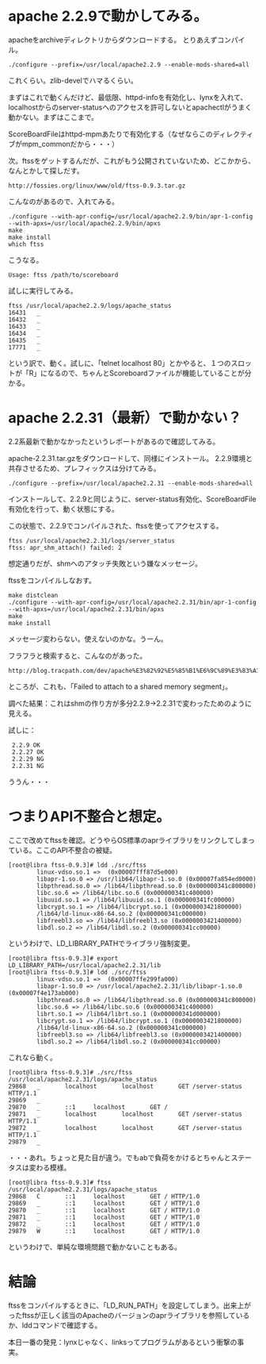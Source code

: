 # apache 2.2.9で動かしてみる。

apacheをarchiveディレクトリからダウンロードする。
とりあえずコンパイル。

    ./configure --prefix=/usr/local/apache2.2.9 --enable-mods-shared=all

これくらい。zlib-develでハマるくらい。

まずはこれで動くんだけど、最低限、httpd-infoを有効化し、lynxを入れて、localhostからのserver-statusへのアクセスを許可しないとapachectlがうまく動かない。まずはここまで。

ScoreBoardFileはhttpd-mpmあたりで有効化する（なぜならこのディレクティブがmpm_commonだから・・・）

次。ftssをゲットするんだが、これがもう公開されていないため、どこかから、なんとかして探しだす。

    http://fossies.org/linux/www/old/ftss-0.9.3.tar.gz

こんなのがあるので、入れてみる。

    ./configure --with-apr-config=/usr/local/apache2.2.9/bin/apr-1-config --with-apxs=/usr/local/apache2.2.9/bin/apxs
    make
    make install
    which ftss

こうなる。

    Usage: ftss /path/to/scoreboard

試しに実行してみる。

    ftss /usr/local/apache2.2.9/logs/apache_status
    16431   _
    16432   _
    16433   _
    16434   _
    16435   _
    17771   _

という訳で、動く。試しに、「telnet localhost 80」とかやると、１つのスロットが「R」になるので、ちゃんとScoreboardファイルが機能していることが分かる。

# apache 2.2.31（最新）で動かない？

2.2系最新で動かなかったというレポートがあるので確認してみる。

apache-2.2.31.tar.gzをダウンロードして、同様にインストール。
2.2.9環境と共存させるため、プレフィックスは分けてみる。

    ./configure --prefix=/usr/local/apache2.2.31 --enable-mods-shared=all

インストールして、2.2.9と同じように、server-status有効化、ScoreBoardFile有効化を行って、動く状態にする。

この状態で、2.2.9でコンパイルされた、ftssを使ってアクセスする。

    ftss /usr/local/apache2.2.31/logs/server_status
    ftss: apr_shm_attach() failed: 2

想定通りだが、shmへのアタッチ失敗という嫌なメッセージ。

ftssをコンパイルしなおす。

    make distclean
    ./configure --with-apr-config=/usr/local/apache2.2.31/bin/apr-1-config --with-apxs=/usr/local/apache2.2.31/bin/apxs
    make
    make install

メッセージ変わらない。使えないのかな。うーん。

フラフラと検索すると、こんなのがあった。

    http://blog.tracpath.com/dev/apache%E3%82%92%E5%85%B1%E6%9C%89%E3%83%A1%E3%83%A2%E3%83%AA%E7%B5%8C%E7%94%B1%E3%81%A7%E3%83%A2%E3%83%8B%E3%82%BF%E3%83%AA%E3%83%B3%E3%82%B0%E3%81%99%E3%82%8B/

ところが、これも、「Failed to attach to a shared memory segment」。

調べた結果：これはshmの作り方が多分2.2.9→2.2.31で変わったためのように見える。

試しに：

     2.2.9 OK
     2.2.27 OK
     2.2.29 NG
     2.2.31 NG

ううん・・・

# つまりAPI不整合と想定。

ここで改めてftssを確認。どうやらOS標準のaprライブラリをリンクしてしまっている。ここのAPI不整合の被疑。

	[root@libra ftss-0.9.3]# ldd ./src/ftss
	        linux-vdso.so.1 =>  (0x00007fff87d5e000)
	        libapr-1.so.0 => /usr/lib64/libapr-1.so.0 (0x00007fa854ed0000)
	        libpthread.so.0 => /lib64/libpthread.so.0 (0x000000341c800000)
	        libc.so.6 => /lib64/libc.so.6 (0x000000341c400000)
	        libuuid.so.1 => /lib64/libuuid.so.1 (0x000000341fc00000)
	        libcrypt.so.1 => /lib64/libcrypt.so.1 (0x0000003421800000)
	        /lib64/ld-linux-x86-64.so.2 (0x000000341c000000)
	        libfreebl3.so => /lib64/libfreebl3.so (0x0000003421400000)
	        libdl.so.2 => /lib64/libdl.so.2 (0x000000341cc00000)

というわけで、LD_LIBRARY_PATHでライブラリ強制変更。

	[root@libra ftss-0.9.3]# export LD_LIBRARY_PATH=/usr/local/apache2.2.31/lib
	[root@libra ftss-0.9.3]# ldd ./src/ftss
	        linux-vdso.so.1 =>  (0x00007ffe299fa000)
	        libapr-1.so.0 => /usr/local/apache2.2.31/lib/libapr-1.so.0 (0x00007f4e173ab000)
	        libpthread.so.0 => /lib64/libpthread.so.0 (0x000000341c800000)
	        libc.so.6 => /lib64/libc.so.6 (0x000000341c400000)
	        librt.so.1 => /lib64/librt.so.1 (0x000000341d000000)
	        libcrypt.so.1 => /lib64/libcrypt.so.1 (0x0000003421800000)
	        /lib64/ld-linux-x86-64.so.2 (0x000000341c000000)
	        libfreebl3.so => /lib64/libfreebl3.so (0x0000003421400000)
	        libdl.so.2 => /lib64/libdl.so.2 (0x000000341cc00000)

これなら動く。

	[root@libra ftss-0.9.3]# ./src/ftss /usr/local/apache2.2.31/logs/apache_status
	29868   _       localhost       localhost       GET /server-status HTTP/1.1
	29869   _
	29870   _       ::1     localhost       GET /
	29871   _       localhost       localhost       GET /server-status HTTP/1.1
	29872   _       localhost       localhost       GET /server-status HTTP/1.1
	29879   _

・・・あれ。ちょっと見た目が違う。でもabで負荷をかけるとちゃんとステータスは変わる模様。

	[root@libra ftss-0.9.3]# ftss /usr/local/apache2.2.31/logs/apache_status
	29868   C       ::1     localhost       GET / HTTP/1.0
	29869   _       ::1     localhost       GET / HTTP/1.0
	29870   _       ::1     localhost       GET / HTTP/1.0
	29871   _       ::1     localhost       GET / HTTP/1.0
	29872   _       ::1     localhost       GET / HTTP/1.0
	29879   W       ::1     localhost       GET / HTTP/1.0

というわけで、単純な環境問題で動かないこともある。

# 結論

ftssをコンパイルするときに、「LD_RUN_PATH」を設定してしまう。出来上がったftssが正しく該当のApacheのバージョンのaprライブラリを参照しているか、lddコマンドで確認する。

本日一番の発見：lynxじゃなく、linksってプログラムがあるという衝撃の事実。
